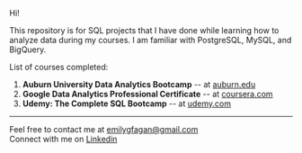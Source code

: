 Hi!   

This repository is for SQL projects that I have done while learning how to analyze data during my courses. I am familiar with PostgreSQL, MySQL, and BigQuery.   

List of courses completed:
1. **Auburn University Data Analytics Bootcamp** -- at [auburn.edu](https://auburn.edu2.com/product/5953/full-data-analytics-bootcamp)   
2. **Google Data Analytics Professional Certificate** -- at [coursera.com](https://www.coursera.org/professional-certificates/google-data-analytics?skipBrowseRedirect=true)
3. **Udemy: The Complete SQL Bootcamp** -- at [udemy.com](https://www.udemy.com/course/the-complete-sql-bootcamp/) 

----------------------------------------------------------------------
Feel free to contact me at emilygfagan@gmail.com   
Connect with me on [Linkedin](https://www.linkedin.com/in/emilygfagan/)
